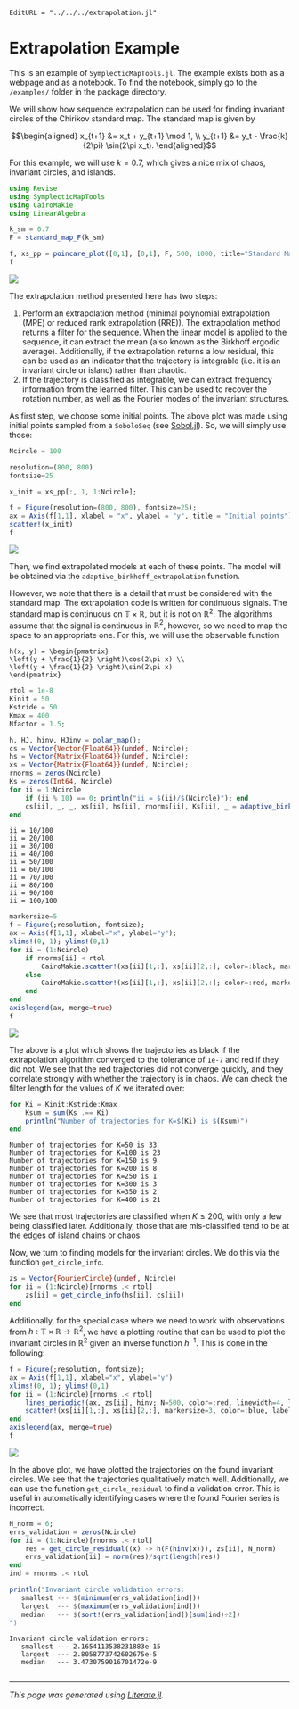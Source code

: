 ```@meta
EditURL = "../../../extrapolation.jl"
```

# Extrapolation Example

This is an example of `SymplecticMapTools.jl`. The example exists both as a
webpage and as a notebook. To find the notebook, simply go to the `/examples/`
folder in the package directory.

We will show how sequence extrapolation can be used for finding invariant
circles of the Chirikov standard map. The standard map is given by
```math
\begin{aligned}
    x_{t+1} &= x_t + y_{t+1} \mod 1, \\
    y_{t+1} &= y_t - \frac{k}{2\pi} \sin(2\pi x_t).
\end{aligned}
```

For this example, we will use $k=0.7$, which gives a nice mix of chaos,
invariant circles, and islands.

````julia
using Revise
using SymplecticMapTools
using CairoMakie
using LinearAlgebra
````

````julia
k_sm = 0.7
F = standard_map_F(k_sm)

f, xs_pp = poincare_plot([0,1], [0,1], F, 500, 1000, title="Standard Map, k = $(k_sm)")
f
````
![](extrapolation-5.png)

The extrapolation method presented here has two steps:
1. Perform an extrapolation method (minimal polynomial extrapolation (MPE) or
   reduced rank extrapolation (RRE)). The extrapolation method returns a
   filter for the sequence. When the linear model is applied to the sequence,
   it can extract the mean (also known as the Birkhoff ergodic average).
   Additionally, if the extrapolation returns a low residual, this can be used
   as an indicator that the trajectory is integrable (i.e. it is an invariant
   circle or island) rather than chaotic.
2. If the trajectory is classified as integrable, we can extract frequency
   information from the learned filter. This can be used to recover the
   rotation number, as well as the Fourier modes of the invariant structures.

As first step, we choose some initial points. The above plot was made using
initial points sampled from a `SoboloSeq` (see
[Sobol.jl](https://github.com/JuliaMath/Sobol.jl)). So, we will simply use
those:

````julia
Ncircle = 100

resolution=(800, 800)
fontsize=25

x_init = xs_pp[:, 1, 1:Ncircle];

f = Figure(resolution=(800, 800), fontsize=25);
ax = Axis(f[1,1], xlabel = "x", ylabel = "y", title = "Initial points");
scatter!(x_init)
f
````
![](extrapolation-7.png)

Then, we find extrapolated models at each of these points. The model will be
obtained via the `adaptive_birkhoff_extrapolation` function.

However, we note that there is a detail that must be considered with the
standard map. The extrapolation code is written for continuous signals. The
standard map is continuous on $\mathbb{T} \times \mathbb{R}$, but it is not on
$\mathbb{R}^2$. The algorithms assume that the signal is continuous in
$\mathbb{R}^2$, however, so we need to map the space to an appropriate one.
For this, we will use the observable function
```
h(x, y) = \begin{pmatrix}
\left(y + \frac{1}{2} \right)\cos(2\pi x) \\
\left(y + \frac{1}{2} \right)\sin(2\pi x)
\end{pmatrix}
```

````julia
rtol = 1e-8
Kinit = 50
Kstride = 50
Kmax = 400
Nfactor = 1.5;

h, HJ, hinv, HJinv = polar_map();
cs = Vector{Vector{Float64}}(undef, Ncircle);
hs = Vector{Matrix{Float64}}(undef, Ncircle);
xs = Vector{Matrix{Float64}}(undef, Ncircle);
rnorms = zeros(Ncircle)
Ks = zeros(Int64, Ncircle)
for ii = 1:Ncircle
    if (ii % 10) == 0; println("ii = $(ii)/$(Ncircle)"); end
    cs[ii], _, _, xs[ii], hs[ii], rnorms[ii], Ks[ii], _ = adaptive_birkhoff_extrapolation(h, F, x_init[:, ii]; rtol, Kinit, Kstride, Kmax, Nfactor)
end
````

````
ii = 10/100
ii = 20/100
ii = 30/100
ii = 40/100
ii = 50/100
ii = 60/100
ii = 70/100
ii = 80/100
ii = 90/100
ii = 100/100

````

````julia
markersize=5
f = Figure(;resolution, fontsize);
ax = Axis(f[1,1], xlabel="x", ylabel="y");
xlims!(0, 1); ylims!(0,1)
for ii = (1:Ncircle)
    if rnorms[ii] < rtol
        CairoMakie.scatter!(xs[ii][1,:], xs[ii][2,:]; color=:black, markersize, label="Invariant Circles / Islands")
    else
        CairoMakie.scatter!(xs[ii][1,:], xs[ii][2,:]; color=:red, markersize, label="Chaos")
    end
end
axislegend(ax, merge=true)
f
````
![](extrapolation-10.png)

The above is a plot which shows the trajectories as black if the extrapolation algorithm converged to the tolerance of `1e-7` and red if they did not. We see that the red trajectories did not converge quickly, and they correlate strongly with whether the trajectory is in chaos. We can check the filter length for the values of $K$ we iterated over:

````julia
for Ki = Kinit:Kstride:Kmax
    Ksum = sum(Ks .== Ki)
    println("Number of trajectories for K=$(Ki) is $(Ksum)")
end
````

````
Number of trajectories for K=50 is 33
Number of trajectories for K=100 is 23
Number of trajectories for K=150 is 9
Number of trajectories for K=200 is 8
Number of trajectories for K=250 is 1
Number of trajectories for K=300 is 3
Number of trajectories for K=350 is 2
Number of trajectories for K=400 is 21

````

We see that most trajectories are classified when $K \leq 200$, with only a few being classified later. Additionally, those that are mis-classified tend to be at the edges of island chains or chaos.

Now, we turn to finding models for the invariant circles. We do this via the function `get_circle_info`.

````julia
zs = Vector{FourierCircle}(undef, Ncircle)
for ii = (1:Ncircle)[rnorms .< rtol]
    zs[ii] = get_circle_info(hs[ii], cs[ii])
end
````

Additionally, for the special case where we need to work with observations from $h : \mathbb{T}\times\mathbb{R} \to \mathbb{R}^2$, we have a plotting routine that can be used to plot the invariant circles in $\mathbb{R}^2$ given an inverse function $h^{-1}$. This is done in the following:

````julia
f = Figure(;resolution, fontsize);
ax = Axis(f[1,1], xlabel="x", ylabel="y")
xlims!(0, 1); ylims!(0,1)
for ii = (1:Ncircle)[rnorms .< rtol]
    lines_periodic!(ax, zs[ii], hinv; N=500, color=:red, linewidth=4, label="Invariant Circles")
    scatter!(xs[ii][1,:], xs[ii][2,:], markersize=3, color=:blue, label="Trajectories")
end
axislegend(ax, merge=true)
f
````
![](extrapolation-16.png)

In the above plot, we have plotted the trajectories on the found invariant circles. We see that the trajectories qualitatively match well. Additionally, we can use the function `get_circle_residual` to find a validation error. This is useful in automatically identifying cases where the found Fourier series is incorrect.

````julia
N_norm = 6;
errs_validation = zeros(Ncircle)
for ii = (1:Ncircle)[rnorms .< rtol]
    res = get_circle_residual((x) -> h(F(hinv(x))), zs[ii], N_norm)
    errs_validation[ii] = norm(res)/sqrt(length(res))
end
ind = rnorms .< rtol

println("Invariant circle validation errors:
   smallest --- $(minimum(errs_validation[ind]))
   largest  --- $(maximum(errs_validation[ind]))
   median   --- $(sort!(errs_validation[ind])[sum(ind)÷2])
")
````

````
Invariant circle validation errors:
   smallest --- 2.1654113538231883e-15
   largest  --- 2.8058773742602675e-5
   median   --- 3.4730759016701472e-9


````

---

*This page was generated using [Literate.jl](https://github.com/fredrikekre/Literate.jl).*

